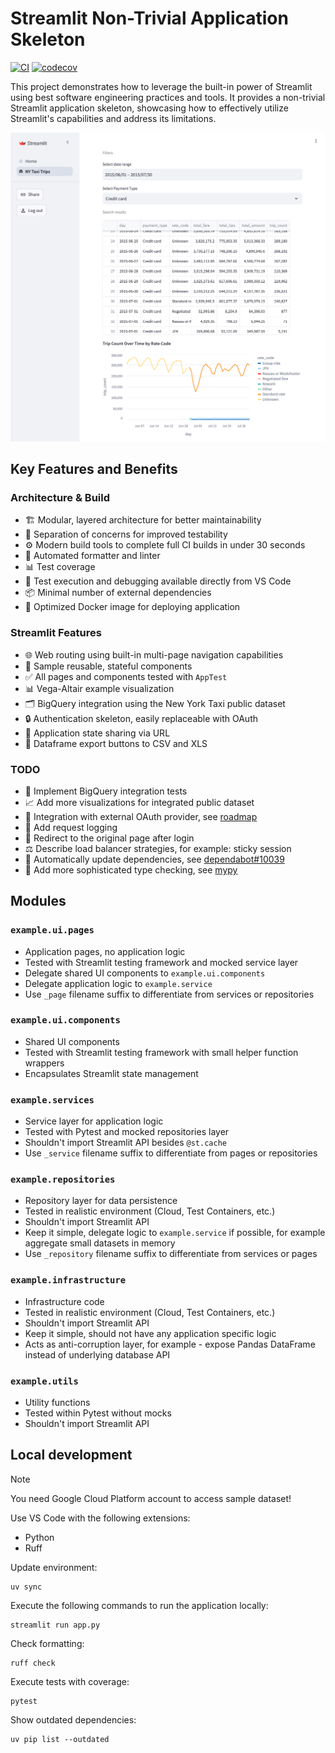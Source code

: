 # Streamlit Non-Trivial Application Skeleton

[![CI](https://github.com/mkuthan/example-streamlit/actions/workflows/ci.yml/badge.svg)](https://github.com/mkuthan/example-streamlit/actions/workflows/ci.yml)
[![codecov](https://codecov.io/gh/mkuthan/example-streamlit/branch/main/graph/badge.svg?token=ZC7VITLNHF)](https://codecov.io/gh/mkuthan/example-streamlit)

This project demonstrates how to leverage the built-in power of Streamlit using best software engineering practices and tools. It provides a non-trivial Streamlit application skeleton, showcasing how to effectively utilize Streamlit's capabilities and address its limitations.

![Screenshot](screenshot.png)

## Key Features and Benefits

### Architecture & Build

* 🏗️ Modular, layered architecture for better maintainability
* 🧩 Separation of concerns for improved testability
* ⚙️ Modern build tools to complete full CI builds in under 30 seconds
* 🧹 Automated formatter and linter
* 📊 Test coverage
* 🐞 Test execution and debugging available directly from VS Code
* 📦 Minimal number of external dependencies
* 🐳 Optimized Docker image for deploying application

### Streamlit Features

* 🌐 Web routing using built-in multi-page navigation capabilities
* 🔄 Sample reusable, stateful components
* ✅ All pages and components tested with `AppTest`
* 📊 Vega-Altair example visualization
* 🗂️ BigQuery integration using the New York Taxi public dataset
* 🔒 Authentication skeleton, easily replaceable with OAuth
* 🔗 Application state sharing via URL
* 💾 Dataframe export buttons to CSV and XLS

### TODO

* 🧪 Implement BigQuery integration tests
* 📈 Add more visualizations for integrated public dataset
* 🔐 Integration with external OAuth provider, see [roadmap](https://roadmap.streamlit.app/)
* 📝 Add request logging
* 🔄 Redirect to the original page after login
* ⚖️ Describe load balancer strategies, for example: sticky session
* 🔄 Automatically update dependencies, see [dependabot#10039](https://github.com/dependabot/dependabot-core/issues/10039)
* 📝 Add more sophisticated type checking, see [mypy](https://mypy.readthedocs.io/)

## Modules

### `example.ui.pages`

* Application pages, no application logic
* Tested with Streamlit testing framework and mocked service layer
* Delegate shared UI components to `example.ui.components`
* Delegate application logic to `example.service`
* Use `_page` filename suffix to differentiate from services or repositories

### `example.ui.components`

* Shared UI components
* Tested with Streamlit testing framework with small helper function wrappers
* Encapsulates Streamlit state management

### `example.services`

* Service layer for application logic
* Tested with Pytest and mocked repositories layer
* Shouldn't import Streamlit API besides `@st.cache`
* Use `_service` filename suffix to differentiate from pages or repositories

### `example.repositories`

* Repository layer for data persistence
* Tested in realistic environment (Cloud, Test Containers, etc.)
* Shouldn't import Streamlit API
* Keep it simple, delegate logic to `example.service` if possible, for example aggregate small datasets in memory
* Use `_repository` filename suffix to differentiate from services or pages

### `example.infrastructure`

* Infrastructure code
* Tested in realistic environment (Cloud, Test Containers, etc.)
* Shouldn't import Streamlit API
* Keep it simple, should not have any application specific logic
* Acts as anti-corruption layer, for example - expose Pandas DataFrame instead of underlying database API

### `example.utils`

* Utility functions
* Tested within Pytest without mocks
* Shouldn't import Streamlit API

## Local development

> [!NOTE]
> You need Google Cloud Platform account to access sample dataset!

Use VS Code with the following extensions:

* Python
* Ruff

Update environment:

```shell
uv sync
```

Execute the following commands to run the application locally:

```shell
streamlit run app.py
```

Check formatting:

```shell
ruff check
```

Execute tests with coverage:

```shell
pytest
```

Show outdated dependencies:

```shell
uv pip list --outdated
```
